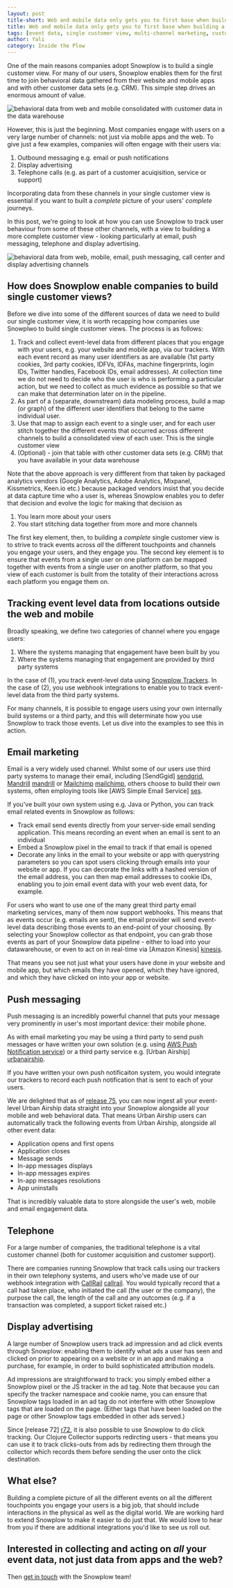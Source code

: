 ```yaml
---
layout: post
title-short: Web and mobile data only gets you to first base when building a single customer view
title: Web and mobile data only gets you to first base when building a single customer view
tags: [event data, single customer view, multi-channel marketing, customer journey mapping, optimizing customer journeys, email marketing, push messaging, display advertising, call center analytics]
author: Yali
category: Inside the Plow
---
```


One of the main reasons companies adopt Snowplow is to build a single customer view. For many of our users, Snowplow enables them for the first time to join behavioral data gathered from their website and mobile apps and with other customer data sets (e.g. CRM). This simple step drives an enormous amount of value.

![behavioral data from web and mobile consolidated with customer data in the data warehouse][diagram1]

However, this is just the beginning. Most companies engage with users on a very large number of channels: not just via mobile apps and the web. To give just a few examples, companies will often engage with their users via:

1. Outbound messaging e.g. email or push notifications
2. Display advertising
3. Telephone calls (e.g. as part of a customer acuiqisition, service or support)

Incorporating data from these channels in your single customer view is essential if you want to built a *complete* picture of your users' *complete* journeys.

In this post, we're going to look at how you can use Snowplow to track user behaviour from some of these other channels, with a view to building a more complete customer view - looking particularly at email, push messaging, telephone and display advertising.

<!--more-->

![behavioral data from web, mobile, email, push messaging, call center and display advertising channels][diagram2]

## How does Snowplow enable companies to build single customer views?

Before we dive into some of the different sources of data we need to build our single customer view, it is worth recapping how companies use Snowplwo to build single customer views. The process is as follows:

1. Track and collect event-level data from different places that you engage with your users, e.g. your website and mobile app, via our trackers. With each event record as many user identifiers as are available (1st party cookies, 3rd party cookies, IDFVs, IDFAs, machine fingerprints, login IDs, Twitter handles, Facebook IDs, email addresses). At collection time we do not need to decide who the user is who is performing a particular action, but we need to collect as much evidence as possible so that we can make that determination later on in the pipeline.
2. As part of a (separate, downstream) data modeling process, build a map (or graph) of the different user identifiers that belong to the same individual user.
3. Use that map to assign each event to a single user, and for each user stitch together the different events that occurred across different channels  to build a consolidated view of each user. This is the single customer view
4. (Optional) - join that table with other customer data sets (e.g. CRM) that you have available in your data warehouse

Note that the above approach is very diffferent from that taken by packaged analytics vendors (Google Analytics, Adobe Analytics, Mixpanel, Kissmetrics, Keen.io etc.) because packaged vendors insist that you decide at data capture time who a user is, whereas Snowplow enables you to defer that decision and evolve the logic for making that decision as 

1. You learn more about your users
2. You start stitching data together from more and more channels

The first key element, then, to building a *complete* single customer view is to strive to track events across *all* the different touchpoints and channels you engage your users, and they engage you. The second key element is to ensure that events from a single user on one platform can be mapped together with events from a single user on another platform, so that you view of each customer is built from the totality of their interactions across each platform you engage them on. 

## Tracking event level data from locations outside the web and mobile

Broadly speaking, we define two categories of channel where you engage users:

1. Where the systems managing that engagement have been built by you
2. Where the systems managing that engagement are provided by third party systems

In the case of (1), you track event-level data using [Snowplow Trackers][trackers]. In the case of (2), you use webhook integrations to enable you to track event-level data from the third party systems.

For many channels, it is possible to engage users using your own internally build systems or a third party, and this will determinate how you use Snowplow to track those events. Let us dive into the examples to see this in action.

## Email marketing

Email is a very widely used channel. Whilst some of our users use third party systems to manage their email, including [SendGgid] [sendgrid], [Mandrill] [mandrill] or [Mailchimp] [mailchimp], others choose to build their own systems, often employing tools like [AWS Simple Email Service] [ses].

If you've built your own system using e.g. Java or Python, you can track email related events in Snowplow as follows:

* Track email send events directly from your server-side email sending application. This means recording an event when an email is sent to an individual
* Embed a Snowplow pixel in the email to track if that email is opened
* Decorate any links in the email to your website or app with querystring parameters so you can  spot users clicking through emails into your website or app. If you can decorate the links with a hashed version of the email address, you can then map email addresses to cookie IDs, enabling you to join email event data with your web event data, for example.

For users who want to use one of the many great third party email marketing services, many of them now support webhooks. This means that as events occur (e.g. emails are sent), the email provider will send event-level data describing those events to an end-point of your choosing. By selecting your Snowplow collector as that endpoint, you can grab those events as part of your Snowplow data pipeline - either to load into your datawarehouse, or even to act on in real-time via [Amazon Kinesis] [kinesis].

That means you see not just what your users have done in your website and mobile app, but which emails they have opened, which they have ignored, and which they have clicked on into your app or website.

## Push messaging

Push messaging is an incredibly powerful channel that puts your message very prominently in user's most important device: their mobile phone.

As with email marketing you may be using a third party to send push messages or have written your own solution (e.g. using [AWS Push Notification service][sns]) or a third party service e.g. [Urban Airship] [urbanairship]. 

If you have written your own push notificaiton system, you would integrate our trackers to record each push notification that is sent to each of your users. 

We are delighted that as of [release 75][r75], you can now ingest all your event-level Urban Airship data straight into your Snowplow alongside all your mobile and web behavioral data. That means Urban Airship users can automatically track the following events from Urban Airship, alongside all other event data:

* Application opens and first opens
* Application closes
* Message sends
* In-app messages displays
* In-app messages expires
* In-app messages resolutions
* App uninstalls

That is incredibly valuable data to store alongside the user's web, mobile and email engagement data.

## Telephone

For a large number of companies, the traditional telephone is a vital customer channel (both for customer acquisition and customer support).

There are companies running Snowplow that track calls using our trackers in their own telephony systems, and users who've made use of our webhook integration with [CallRail] [callrail]. You would typically  record that a call had taken place, who initiated the call (the user or the company), the purpose the call, the length of the call and any outcomes (e.g. if a transaction was completed, a support ticket raised etc.)

## Display advertising

A large number of Snowplow users track ad impression and ad click events through Snowplow: enabling them to identify what ads a user has seen and clicked on prior to appearing on a website or in an app and making a purchase, for example, in order to build sophisticated attribution models.

Ad impressions are straightforward to track: you simply embed either a Snowplow pixel or the JS tracker in the ad tag. Note that because you can specify the tracker namespace and cookie name, you can ensure that Snowplow tags loaded in an ad tag do not interfere with other Snowplow tags that are loaded on the page. (Either tags that have been loaded on the page or other Snowplow tags embedded in other ads served.) 

Since [release 72] [r72], it is also possible to use Snowplow to do click tracking. Our Clojure Collector supports redircting users - that means you can use it to track clicks-outs from ads by redirecting them through the collector which records them before sending the user onto the click destination. 

## What else?

Building a complete picture of all the different events on all the different touchpoints you engage your users is a big job, that should include interactions in the physical as well as the digital world. We are working hard to extend Snowplow to make it easier to do just that. We would love to hear from you if there are additional integrations you'd like to see us roll out.

## Interested in collecting and acting on *all* your event data, not just data from apps and the web?

Then [get in touch][contact] with the Snowplow team! 
 
[diagram1]: /assets/img/blog/2016/01/single-customer-view-1-web-mobile-crm-datwarehouse.png
[diagram2]: /assets/img/blog/2016/01/single-customer-view-2-ad-server-email-support-forum-call-center.png
[trackers]: https://github.com/snowplow/?utf8=%E2%9C%93&query=tracker
[sendgrid]: https://sendgrid.com
[mandrill]: https://www.mandrill.com
[mailchimp]: http://mailchimp.com/
[ses]: https://aws.amazon.com/ses/
[kinesis]: https://aws.amazon.com/kinesis/
[sns]: https://aws.amazon.com/sns/
[urbanairship]: https://www.urbanairship.com/
[callrail]: http://www.callrail.com/
[r75]: /blog/2016/01/02/snowplow-r75-long-legged-buzzard-released/
[r72]: /blog/2015/10/15/snowplow-r72-great-spotted-kiwi-released/
[contact]: /contact/